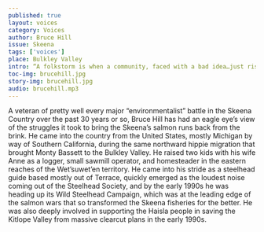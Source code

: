 ```yaml
---
published: true
layout: voices
category: Voices
author: Bruce Hill
issue: Skeena
tags: ['voices']
place: Bulkley Valley
intro: “A folkstorm is when a community, faced with a bad idea…just rises up.”
toc-img: brucehill.jpg
story-img: brucehill.jpg
audio: brucehill.mp3
---
```

A veteran of pretty well every major “environmentalist” battle in the Skeena Country over the past 30 years or so, Bruce Hill has had an eagle eye’s view of the struggles it took to bring the Skeena’s salmon runs back from the brink. He came into the country from the United States, mostly Michigan by way of Southern California, during the same northward hippie migration that brought Monty Bassett to the Bulkley Valley. He raised two kids with his wife Anne as a logger, small sawmill operator, and homesteader in the eastern reaches of the Wet’suwet’en territory. He came into his stride as a steelhead guide based mostly out of Terrace, quickly emerged as the loudest noise coming out of the Steelhead Society, and by the early 1990s he was heading up its Wild Steelhead Campaign, which was at the leading edge of the salmon wars that so transformed the Skeena fisheries for the better. He was also deeply involved in supporting the Haisla people in saving the Kitlope Valley from massive clearcut plans in the early 1990s.
